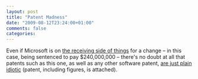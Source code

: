 ```yaml
---
layout: post
title: "Patent Madness"
date: "2009-08-12T23:24:00+01:00"
comments: false
categories: 
---
```


<p>Even if Microsoft is on <a href="http://www.infoq.com/news/2009/08/Judge-Stops-Microsoft-Word">the receiving side of things</a> for a change – in this case, being sentenced to pay $240,000,000 – there's no doubt at all that patents such as this one, as well as any other software patent, <a href="http://blog.seattlepi.com/microsoft/library/20090811i4icomplaint.pdf">are just plain idiotic</a> (patent, including figures, is attached). </p>


